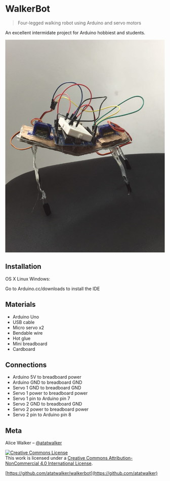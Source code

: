 # WalkerBot
> Four-legged walking robot using Arduino and servo motors

An excellent intermidate project for Arduino hobbiest and students. 

![](walkerbot.jpg)

## Installation

OS X Linux Windows:

Go to Arduino.cc/downloads to install the IDE

## Materials

<ul>
<li>Arduino Uno</li>
<li>USB cable</li>
<li>Micro servo x2</li>
<li>Bendable wire</li>
<li>Hot glue</li>
<li>Mini breadboard</li>
<li>Cardboard</li>
</ul>

## Connections

<ul>
<li>Arduino 5V to breadboard power</li>
<li>Arduino GND to breadboard GND</li>
<li>Servo 1 GND to breadboard GND</li>
<li>Servo 1 power to breadboard power</li>
<li>Servo 1 pin to Arduino pin 7</li>
<li>Servo 2 GND to breadboard GND</li>
<li>Servo 2 power to breadboard power</li>
<li>Servo 2 pin to Arduino pin 8</li>
</ul>

## Meta

Alice Walker – [@atatwalker](https://twitter.com/aliceemmwalker)

<a rel="license" href="http://creativecommons.org/licenses/by-nc/4.0/"><img alt="Creative Commons License" style="border-width:0" src="https://i.creativecommons.org/l/by-nc/4.0/88x31.png" /></a><br />This work is licensed under a <a rel="license" href="http://creativecommons.org/licenses/by-nc/4.0/">Creative Commons Attribution-NonCommercial 4.0 International License</a>.

[https://github.com/atatwalker/walkerbot](https://github.com/atatwalker)

[npm-image]: https://img.shields.io/npm/v/datadog-metrics.svg?style=flat-square
[npm-url]: https://npmjs.org/package/datadog-metrics
[npm-downloads]: https://img.shields.io/npm/dm/datadog-metrics.svg?style=flat-square

